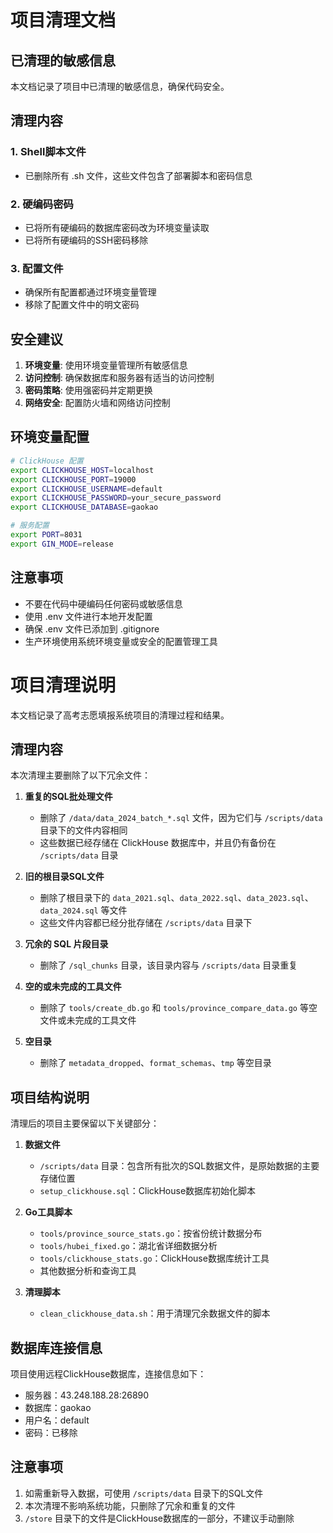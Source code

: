 # 项目清理文档

## 已清理的敏感信息

本文档记录了项目中已清理的敏感信息，确保代码安全。

## 清理内容

### 1. Shell脚本文件
- 已删除所有 .sh 文件，这些文件包含了部署脚本和密码信息

### 2. 硬编码密码
- 已将所有硬编码的数据库密码改为环境变量读取
- 已将所有硬编码的SSH密码移除

### 3. 配置文件
- 确保所有配置都通过环境变量管理
- 移除了配置文件中的明文密码

## 安全建议

1. **环境变量**: 使用环境变量管理所有敏感信息
2. **访问控制**: 确保数据库和服务器有适当的访问控制
3. **密码策略**: 使用强密码并定期更换
4. **网络安全**: 配置防火墙和网络访问控制

## 环境变量配置

```bash
# ClickHouse 配置
export CLICKHOUSE_HOST=localhost
export CLICKHOUSE_PORT=19000
export CLICKHOUSE_USERNAME=default
export CLICKHOUSE_PASSWORD=your_secure_password
export CLICKHOUSE_DATABASE=gaokao

# 服务配置
export PORT=8031
export GIN_MODE=release
```

## 注意事项

- 不要在代码中硬编码任何密码或敏感信息
- 使用 .env 文件进行本地开发配置
- 确保 .env 文件已添加到 .gitignore
- 生产环境使用系统环境变量或安全的配置管理工具

# 项目清理说明

本文档记录了高考志愿填报系统项目的清理过程和结果。

## 清理内容

本次清理主要删除了以下冗余文件：

1. **重复的SQL批处理文件**
   - 删除了 `/data/data_2024_batch_*.sql` 文件，因为它们与 `/scripts/data` 目录下的文件内容相同
   - 这些数据已经存储在 ClickHouse 数据库中，并且仍有备份在 `/scripts/data` 目录

2. **旧的根目录SQL文件**
   - 删除了根目录下的 `data_2021.sql`、`data_2022.sql`、`data_2023.sql`、`data_2024.sql` 等文件
   - 这些文件内容都已经分批存储在 `/scripts/data` 目录下

3. **冗余的 SQL 片段目录**
   - 删除了 `/sql_chunks` 目录，该目录内容与 `/scripts/data` 目录重复

4. **空的或未完成的工具文件**
   - 删除了 `tools/create_db.go` 和 `tools/province_compare_data.go` 等空文件或未完成的工具文件

5. **空目录**
   - 删除了 `metadata_dropped`、`format_schemas`、`tmp` 等空目录

## 项目结构说明

清理后的项目主要保留以下关键部分：

1. **数据文件**
   - `/scripts/data` 目录：包含所有批次的SQL数据文件，是原始数据的主要存储位置
   - `setup_clickhouse.sql`：ClickHouse数据库初始化脚本

2. **Go工具脚本**
   - `tools/province_source_stats.go`：按省份统计数据分布
   - `tools/hubei_fixed.go`：湖北省详细数据分析
   - `tools/clickhouse_stats.go`：ClickHouse数据库统计工具
   - 其他数据分析和查询工具

3. **清理脚本**
   - `clean_clickhouse_data.sh`：用于清理冗余数据文件的脚本

## 数据库连接信息

项目使用远程ClickHouse数据库，连接信息如下：
- 服务器：43.248.188.28:26890
- 数据库：gaokao
- 用户名：default
- 密码：已移除

## 注意事项

1. 如需重新导入数据，可使用 `/scripts/data` 目录下的SQL文件
2. 本次清理不影响系统功能，只删除了冗余和重复的文件
3. `/store` 目录下的文件是ClickHouse数据库的一部分，不建议手动删除 